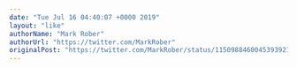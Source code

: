```yaml
---
date: "Tue Jul 16 04:40:07 +0000 2019"
layout: "like"
authorName: "Mark Rober"
authorUrl: "https://twitter.com/MarkRober"
originalPost: "https://twitter.com/MarkRober/status/1150988460045393921"
---
```

